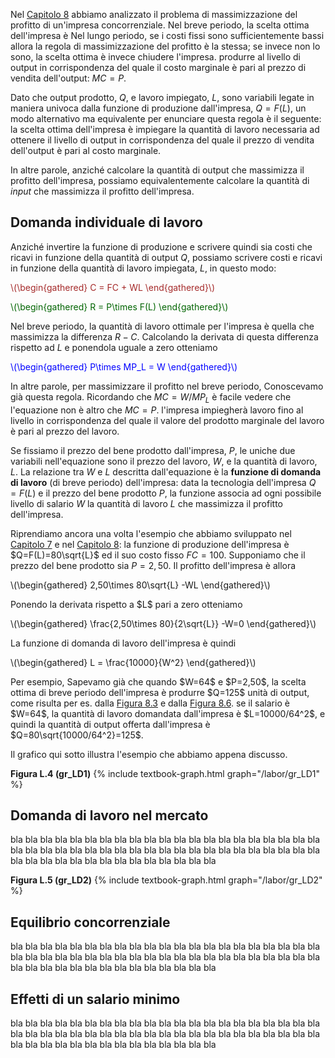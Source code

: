 


Nel <a href="{{ site.baseurl }}/it/I/8/1">Capitolo 8</a> abbiamo analizzato il problema di massimizzazione del profitto di un'impresa concorrenziale. Nel breve periodo, la scelta ottima dell'impresa è 
<span class="marginnote">
Nel lungo periodo, se i costi fissi sono sufficientemente bassi allora la regola di massimizzazione del profitto è la stessa; se invece non lo sono, la scelta ottima è invece chiudere l'impresa.
</span>
produrre al livello di output in corrispondenza del quale il costo marginale è pari al prezzo di vendita dell'output: $MC=P$.

Dato che output prodotto, $Q$, e lavoro impiegato, $L$, sono variabili legate in maniera univoca dalla funzione di produzione dall'impresa, $Q=F(L)$, un modo alternativo ma equivalente per enunciare questa regola è il seguente: la scelta ottima dell'impresa è impiegare la quantità di lavoro necessaria ad ottenere il livello di output in corrispondenza del quale il prezzo di vendita dell'output è pari al costo marginale.

In altre parole, anziché calcolare la quantità di output che massimizza il profitto dell'impresa, possiamo equivalentemente calcolare la quantità di <i>input</i> che massimizza il profitto dell'impresa.


<h2 id="SUBSEC_LD1">Domanda individuale di lavoro</h2>

Anziché invertire la funzione di produzione e scrivere quindi sia costi che ricavi in funzione della quantità di output $Q$, possiamo scrivere costi e ricavi in funzione della quantità di lavoro impiegata, $L$, in questo modo:

<p><span style="color: Brown;">
\(\begin{gathered}
 C = FC + WL
\end{gathered}\)
</span></p>

<p><span style="color: Darkgreen;">
\(\begin{gathered}
 R = P\times F(L)
\end{gathered}\)
</span></p>

Nel breve periodo, la quantità di lavoro ottimale per l'impresa è quella che massimizza la differenza $R-C$. Calcolando la derivata di questa differenza rispetto ad $L$ e ponendola uguale a zero otteniamo

<p><span style="color: Blue;">
\(\begin{gathered}
 P\times MP_L = W
\end{gathered}\)
</span></p>

In altre parole, per massimizzare il profitto nel breve periodo,
<span class="marginnote">
Conoscevamo già questa regola. Ricordando che $MC=W/MP_L$ è facile vedere che l'equazione non è altro che $MC=P$.
</span>
l'impresa impiegherà lavoro fino al livello in corrispondenza del quale il valore del prodotto marginale del lavoro è pari al prezzo del lavoro.

Se fissiamo il prezzo del bene prodotto dall'impresa, $P$, le uniche due variabili nell'equazione sono il prezzo del lavoro, $W$, e la quantità di lavoro, $L$. La relazione tra $W$ e $L$ descritta dall'equazione è la <b>funzione di domanda di lavoro</b> (di breve periodo) dell'impresa: data la tecnologia dell'impresa $Q=F(L)$ e il prezzo del bene prodotto $P$, la funzione associa ad ogni possibile livello di salario $W$ la quantità di lavoro $L$ che massimizza il profitto dell'impresa. 

Riprendiamo ancora una volta l'esempio che abbiamo sviluppato nel <a href="{{ site.baseurl }}/it/I/7/1">Capitolo 7</a> e nel <a href="{{ site.baseurl }}/it/I/8/1">Capitolo 8</a>: la funzione di produzione dell'impresa è $Q=F(L)=80\sqrt{L}$ ed il suo costo fisso $FC=100$. Supponiamo che il prezzo del bene prodotto sia $P=2,50$. Il profitto dell'impresa è allora
<p><span>
\(\begin{gathered}
 2,50\times 80\sqrt{L} -WL
\end{gathered}\)
</span></p>
Ponendo la derivata rispetto a $L$ pari a zero otteniamo
<p><span>
\(\begin{gathered}
 \frac{2,50\times 80}{2\sqrt{L}} -W=0
\end{gathered}\)
</span></p>
La funzione di domanda di lavoro dell'impresa è quindi
<p><span>
\(\begin{gathered}
 L = \frac{10000}{W^2}
\end{gathered}\)
</span></p>
Per esempio,
<span class="marginnote">
Sapevamo già che quando $W=64$ e $P=2,50$, la scelta ottima di breve periodo dell'impresa è produrre $Q=125$ unità di output, come risulta per es. dalla <a href="{{ site.baseurl }}/it/I/8/1#gr_RC">Figura 8.3</a> e dalla 
<a href="{{ site.baseurl }}/it/I/8/2#gr_supply1">Figura 8.6</a>.
</span>
se il salario è $W=64$, la quantità di lavoro domandata dall'impresa è $L=10000/64^2$, e quindi la quantità di output offerta dall'impresa è $Q=80\sqrt{10000/64^2}=125$.

Il grafico qui sotto illustra l'esempio che abbiamo appena discusso. 

<a id="gr_LD1"><strong>Figura L.4 (gr_LD1)</strong></a>
{% include textbook-graph.html graph="/labor/gr_LD1" %}












<h2 id="SUBSEC_LD2">Domanda di lavoro nel mercato</h2>

bla bla bla bla bla bla bla bla bla bla bla bla bla bla bla bla bla bla bla bla bla bla bla bla bla bla bla bla 
bla bla bla bla bla bla bla bla bla bla bla bla bla bla bla bla bla bla bla bla bla bla bla bla bla bla bla bla

<a id="gr_LD2"><strong>Figura L.5 (gr_LD2)</strong></a>
{% include textbook-graph.html graph="/labor/gr_LD2" %}







<h2 id="SUBSEC_LEQ">Equilibrio concorrenziale</h2>

bla bla bla bla bla bla bla bla bla bla bla bla bla bla bla bla bla bla bla bla bla bla bla bla bla bla bla bla 
bla bla bla bla bla bla bla bla bla bla bla bla bla bla bla bla bla bla bla bla bla bla bla bla bla bla bla bla














<h2 id="SUBSEC_MW1">Effetti di un salario minimo</h2>

bla bla bla bla bla bla bla bla bla bla bla bla bla bla bla bla bla bla bla bla bla bla bla bla bla bla bla bla 
bla bla bla bla bla bla bla bla bla bla bla bla bla bla bla bla bla bla bla bla bla bla bla bla bla bla bla bla
